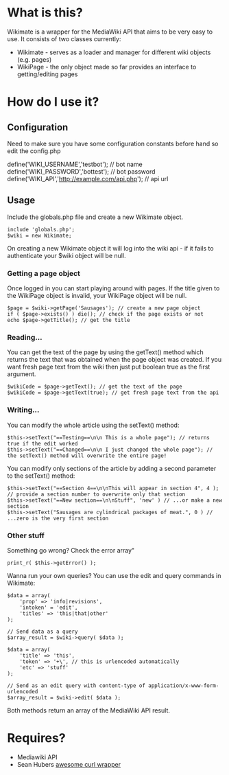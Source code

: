 # What is this?
Wikimate is a wrapper for the MediaWiki API that aims to be very easy to use.  It consists of two classes currently:
* Wikimate - serves as a loader and manager for different wiki objects (e.g. pages)
* WikiPage - the only object made so far provides an interface to getting/editing pages

# How do I use it?

## Configuration

Need to make sure you have some configuration constants before hand so edit the config.php

define('WIKI_USERNAME','testbot'); // bot name
define('WIKI_PASSWORD','bottest'); // bot password
define('WIKI_API','http://example.com/api.php'); // api url

## Usage

Include the globals.php file and create a new Wikimate object.

	include 'globals.php';
	$wiki = new Wikimate;

On creating a new Wikimate object it will log into the wiki api - if it fails to authenticate your $wiki object will be null.

### Getting a page object

Once logged in you can start playing around with pages.  If the title given to the WikiPage object is invalid, your WikiPage object will be null.

	$page = $wiki->getPage('Sausages'); // create a new page object
	if ( $page->exists() ) die(); // check if the page exists or not
	echo $page->getTitle(); // get the title

### Reading...

You can get the text of the page by using the getText() method which returns the text that was obtained when the page object was created.  If you 
want fresh page text from the wiki then just put boolean true as the first argument.

	$wikiCode = $page->getText(); // get the text of the page
	$wikiCode = $page->getText(true); // get fresh page text from the api

### Writing...

You can modify the whole article using the setText() method:

	$this->setText("==Testing==\n\n This is a whole page"); // returns true if the edit worked
	$this->setText("==Changed==\n\n I just changed the whole page"); // the setText() method will overwrite the entire page!

You can modify only sections of the article by adding a second parameter to the setText() method:

	$this->setText("==Section 4==\n\nThis will appear in section 4", 4 ); // provide a section number to overwrite only that section
	$this->setText("==New section==\n\nStuff", 'new' ) // ...or make a new section
	$this->setText("Sausages are cylindrical packages of meat.", 0 ) // ...zero is the very first section

### Other stuff

Something go wrong?  Check the error array"

	print_r( $this->getError() );

Wanna run your own queries?  You can use the edit and query commands in Wikimate:

	$data = array(
		'prop' => 'info|revisions',
		'intoken' = 'edit',
		'titles' => 'this|that|other'
	);
	
	// Send data as a query
	$array_result = $wiki->query( $data );
	
	$data = array(
		'title' => 'this',
		'token' => '+\', // this is urlencoded automatically
		'etc' => 'stuff'
	);
	
	// Send as an edit query with content-type of application/x-www-form-urlencoded
	$array_result = $wiki->edit( $data );

Both methods return an array of the MediaWiki API result.

# Requires?
* Mediawiki API
* Sean Hubers [awesome curl wrapper](http://github.com/shuber/curl)
